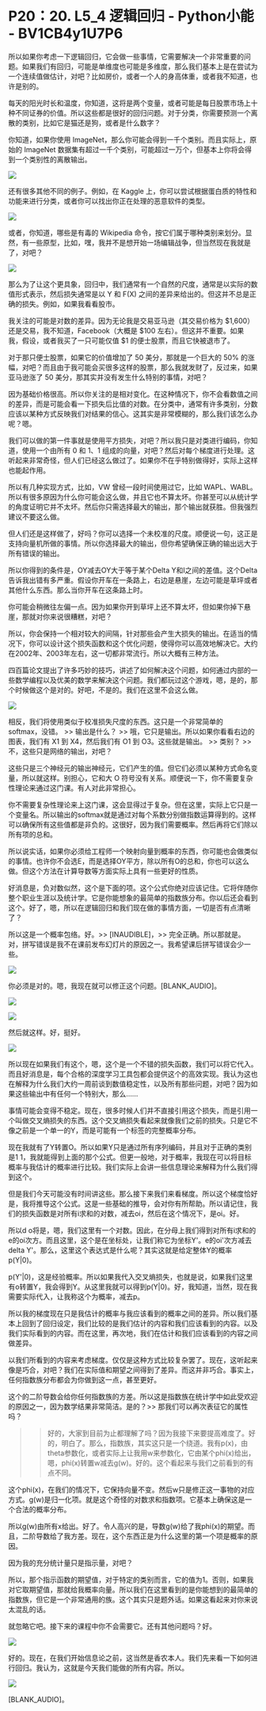 # P20：20. L5_4 逻辑回归 - Python小能 - BV1CB4y1U7P6

所以如果你考虑一下逻辑回归，它会做一些事情，它需要解决一个非常重要的问题。如果我们有回归，可能是单维度也可能是多维度，那么我们基本上是在尝试为一个连续值做估计，对吧？比如房价，或者一个人的身高体重，或者我不知道，也许是别的。

每天的阳光时长和温度，你知道，这将是两个变量，或者可能是每日股票市场上十种不同证券的价值。所以这些都是很好的回归问题。对于分类，你需要预测一个离散的类别，比如它是猫还是狗，或者是什么数字？

你知道，如果你使用 ImageNet，那么你可能会得到一千个类别。而且实际上，原始的 ImageNet 数据集有超过一千个类别，可能超过一万个，但基本上你将会得到一个类别性的离散输出。

![](img/6e1e8cce5c2babed73bbe0b1988a0ba7_1.png)

还有很多其他不同的例子。例如，在 Kaggle 上，你可以尝试根据蛋白质的特性和功能来进行分类，或者你可以找出你正在处理的恶意软件的类型。

![](img/6e1e8cce5c2babed73bbe0b1988a0ba7_3.png)

或者，你知道，哪些是有毒的 Wikipedia 命令，按它们属于哪种类别来划分。显然，有一些原型，比如，嘿，我并不是想开始一场编辑战争，但当然现在我就是了，对吧？

![](img/6e1e8cce5c2babed73bbe0b1988a0ba7_5.png)

那么为了让这个更具象，回归中，我们通常有一个自然的尺度，通常是以实际的数值形式表示，然后损失通常是以 Y 和 F(X) 之间的差异来给出的。但这并不总是正确的损失。例如，如果我看看股市。

我关注的可能是对数的差异。因为无论我是交易亚马逊（其交易价格为 $1,600）还是交易，我不知道，Facebook（大概是 $100 左右）。但这并不重要。如果我，假设，或者我买了一只可能仅值 $1 的便士股票，而且它快被退市了。

对于那只便士股票，如果它的价值增加了 50 美分，那就是一个巨大的 50% 的涨幅，对吧？而且由于我可能会买很多这样的股票，那么我就发财了，反过来，如果亚马逊涨了 50 美分，那其实并没有发生什么特别的事情，对吧？

因为基础价格很高。所以你关注的是相对变化。在这种情况下，你不会看数值之间的差异，而是可能会看一下损失后比值的对数。在分类中，通常有许多类别，分数应该以某种方式反映我们对结果的信心。这其实是非常模糊的，那么我们该怎么办呢？嗯。

我们可以做的第一件事就是使用平方损失，对吧？所以我只是对类进行编码，你知道，使用一个由所有 0 和 1、1 组成的向量，对吧？然后对每个梯度进行处理。这听起来非常奇怪，但人们已经这么做过了。如果你不在乎特别做得好，实际上这样也能起作用。

所以有几种实现方式，比如，VW 曾经一段时间使用过它，比如 WAPL、WABL。所以有很多原因为什么你可能会这么做，并且它也不算太坏。你甚至可以从统计学的角度证明它并不太坏。然后你只需选择最大的输出，那个输出就获胜。但我强烈建议不要这么做。

但人们还是这样做了，好吗？你可以选择一个未校准的尺度。顺便说一句，这正是支持向量机所做的事情。所以你选择最大的输出，但你希望确保正确的输出远大于所有错误的输出。

所以你得到的条件是，OY减去OY大于等于某个Delta Y和I之间的差值。这个Delta告诉我出错有多严重。假设你开车在一条路上，右边是悬崖，左边可能是草坪或者其他什么东西。那么当你开车在这条路上时。

你可能会稍微往左偏一点。因为如果你开到草坪上还不算太坏，但如果你掉下悬崖，那就对你来说很糟糕，对吧？

所以，你会保持一个相对较大的间隔，针对那些会产生大损失的输出。在适当的情况下，你可以设计这个损失函数和这个优化问题，使得你可以高效地解决它。大约在2002年、2003年左右，这一切都非常流行。所以大概有三种方法。

四百篇论文提出了许多巧妙的技巧，讲述了如何解决这个问题，如何通过内部的一些数学编程以及优美的数学来解决这个问题。我们都玩过这个游戏，嗯，是的，那个时候做这个是对的。好吧，不是的。我们在这里不会这么做。

![](img/6e1e8cce5c2babed73bbe0b1988a0ba7_7.png)

相反，我们将使用类似于校准损失尺度的东西。这只是一个非常简单的 softmax，没错。 >> 输出是什么？ >> 哦，它只是输出。所以如果你看看右边的图表，我们有 X1 到 X4，然后我们有 O1 到 O3。这些就是输出。 >> 类别？ >> 不，这些只是网络的输出，对吧？

这些只是三个神经元的输出神经元，它们产生的值。但它们必须以某种方式命名变量，所以就这样。别担心，它和大 O 符号没有关系。顺便说一下，你不需要复杂性理论来通过这门课。有人对此非常担心。

你不需要复杂性理论来上这门课，这会显得过于复杂。但在这里，实际上它只是一个变量名。所以输出的softmax就是通过对每个系数分别做指数运算得到的。这样可以确保所有这些值都是非负的。这很好，因为我们需要概率。然后再将它们除以所有项的总和。

所以说实话，如果你必须给工程师一个映射向量到概率的东西，你可能也会做类似的事情。也许你不会选E，而是选择OY平方，除以所有O的总和，你也可以这么做。但这个方法在计算导数等方面实际上具有一些更好的性质。

好消息是，负对数似然，这个是下面的项。这个公式你绝对应该记住。它将伴随你整个职业生涯以及统计学。它是你能想象的最简单的指数族分布。你以后还会看到这个。好了，嗯，所以在逻辑回归和我们现在做的事情方面，一切是否有点清晰了？

所以这是一个概率包络。好。>> [INAUDIBLE]，>> 完全正确。所以那就是。对，拼写错误是我不在课前发布幻灯片的原因之一。我希望课后拼写错误会少一些。

![](img/6e1e8cce5c2babed73bbe0b1988a0ba7_9.png)

你必须是对的。嗯，我现在就可以修正这个问题。[BLANK_AUDIO]。

![](img/6e1e8cce5c2babed73bbe0b1988a0ba7_11.png)

![](img/6e1e8cce5c2babed73bbe0b1988a0ba7_12.png)

然后就这样。好，挺好。

![](img/6e1e8cce5c2babed73bbe0b1988a0ba7_14.png)

所以现在如果我们有这个，嗯，这个是一个不错的损失函数，我们可以将它代入。而且好消息是，每个合格的深度学习工具包都会提供这个的高效实现。我认为这也在解释为什么我们大约一周前谈到数值稳定性，以及所有那些问题，对吧？因为如果这些输出中有任何一个特别大，那么……

事情可能会变得不稳定。现在，很多时候人们并不直接引用这个损失，而是引用一个叫做交叉熵损失的东西。这个交叉熵损失看起来就像我们之前的损失。只是它不像之前是一个单一的Y，而是可能有一个标签的完整概率分布。

现在我就有了Y转置O。所以如果Y只是通过所有序列编码，并且对于正确的类别是1 1，我就能得到上面的那个公式。但更一般地，对于概率，我现在可以将目标概率与我估计的概率进行比较。我们实际上会讲一些信息理论来解释为什么我们得到这个。

但是我们今天可能没有时间讲这些。那么接下来我们来看梯度。所以这个梯度恰好是，我将推导这个公式。这是一些基础的推导，会对你有所帮助。所以请记住，我们的损失函数是对所有i求和的对数，减去oi，然后在这个情况下，是oi。好。

所以d o将是，嗯，我们这里有一个对数。因此，在分母上我们得到对所有i求和的e的oi次方。而且这里，这个是在坐标处，让我们称它为坐标Y'。e的oi'次方减去delta Y'。那么，这里这个表达式是什么呢？其实这就是给定整体Y的概率p(Y|0)。

p(Y'|0)，这是经验概率。所以如果我代入交叉熵损失，也就是说，如果我们这里有o转置Y，我会得到Y。从这里我就可以得到p(Y|0)。好，我知道，当然，现在我需要实际代入，让我称这个为概率，减去p。

所以我的梯度现在只是我估计的概率与我应该看到的概率之间的差异。所以我们基本上回到了回归设定，我们比较的是我们估计的内容和我们应该看到的内容。以及我们实际看到的内容。而在这里，再次地，我们在估计和我们应该看到的内容之间做差异。

以我们所看到的内容来考虑梯度。仅仅是这种方式比较复杂罢了。现在，这听起来像是巧合，对吧？我们在实际值和期望之间得到了差异。而这并非巧合。事实上，任何指数族分布都会为你做到这一点，甚至更好。

这个的二阶导数会给你任何指数族的方差。所以这是指数族在统计学中如此受欢迎的原因之一，因为数学结果非常简洁。是的？>> 那我们可以再次表征它的属性吗？

>> 好的，大家到目前为止都理解了吗？因为我接下来要提高难度了。好的，明白了。那么，指数族，其实这只是一个绕道。我有p(x)，由theta参数化，或者实际上让我用w来参数化，它由某个phi(x)给出，嗯，phi(x)转置w减去g(w)。好的。这个看起来与我们之前看到的有点不同。

这个phi(x)，在我们的情况下，它保持向量不变。然后w只是修正这一事物的对应方式。g(w)是归一化项。就是这个奇怪的对数求和指数项。它基本上确保这是一个合法的概率分布。

所以g(w)由所有x给出。好了。令人高兴的是，导数g(w)给了我phi(x)的期望。而且，二阶导数给了我方差。现在，这个东西正是为什么这里的第一个项是概率的原因。

因为我的充分统计量只是指示量，对吧？

所以，那个指示函数的期望值，对于特定的类别而言，它的值为1。否则，如果我对它取期望值，那就给我概率向量。所以我们在这里看到的是你能想到的最简单的指数族，但它是一个非常通用的族。这个其实只是题外话。如果这看起来对你来说太混乱的话。

就忽略它吧。接下来的课程中你不会需要它。还有其他问题吗？好。

![](img/6e1e8cce5c2babed73bbe0b1988a0ba7_16.png)

好的。现在，在我们开始信息论之前，这当然是香农本人。我们先来看一下如何进行回归。我认为，这就是今天我们能做的所有内容。所以。

![](img/6e1e8cce5c2babed73bbe0b1988a0ba7_18.png)

[BLANK_AUDIO]。
